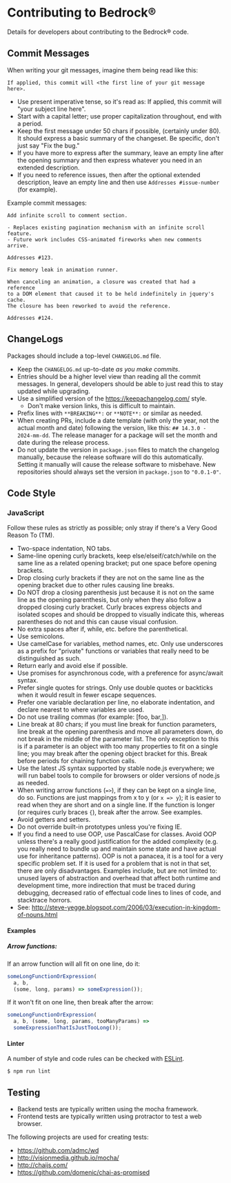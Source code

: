 # Contributing to Bedrock®

Details for developers about contributing to the Bedrock® code.

## Commit Messages

When writing your git messages, imagine them being read like this:

`If applied, this commit will <the first line of your git message here>.`

* Use present imperative tense, so it's read as: If applied, this commit will "your subject line here".
* Start with a capital letter; use proper capitalization throughout, end with a period.
* Keep the first message under 50 chars if possible, (certainly under 80). It should express a basic summary of the changeset. Be specific, don't just say "Fix the bug."
* If you have more to express after the summary, leave an empty line after the opening summary and then express whatever you need in an extended description.
* If you need to reference issues, then after the optional extended description, leave an empty line and then use `Addresses #issue-number` (for example).

Example commit messages:

```
Add infinite scroll to comment section.

- Replaces existing pagination mechanism with an infinite scroll feature.
- Future work includes CSS-animated fireworks when new comments arrive.

Addresses #123.
```

```
Fix memory leak in animation runner.

When canceling an animation, a closure was created that had a reference
to a DOM element that caused it to be held indefinitely in jquery's cache.
The closure has been reworked to avoid the reference.

Addresses #124.
```

## ChangeLogs

Packages should include a top-level `CHANGELOG.md` file.

* Keep the `CHANGELOG.md` up-to-date *as you make commits*.
* Entries should be a higher level view than reading all the commit messages.
  In general, developers should be able to just read this to stay updated while
  upgrading.
* Use a simplified version of the https://keepachangelog.com/ style.
  * Don't make version links, this is difficult to maintain.
* Prefix lines with `**BREAKING**:` or `**NOTE**:` or similar as needed.
* When creating PRs, include a date template (with only the year, not the
  actual month and date) following the version, like this:
  `## 14.3.0 - 2024-mm-dd`. The release manager for a package will set the
  month and date during the release process.
* Do not update the version in `package.json` files to match the changelog
  manually, because the release software will do this automatically. Setting
  it manually will cause the release software to misbehave. New repositories
  should always set the version in `package.json` to `"0.0.1-0"`.

## Code Style

### JavaScript

Follow these rules as strictly as possible; only stray if there's a Very Good
Reason To (TM).

* Two-space indentation, NO tabs.
* Same-line opening curly brackets, keep else/elseif/catch/while on the same
  line as a related opening bracket; put one space before opening brackets.
* Drop closing curly brackets if they are not on the same line as the opening
  bracket due to other rules causing line breaks.
* Do NOT drop a closing parenthesis just because it is not on the same line as
  the opening parenthesis, but only when they also follow a dropped closing
  curly bracket. Curly braces express objects and isolated scopes and should
  be dropped to visually indicate this, whereas parentheses do not and this
  can cause visual confusion.
* No extra spaces after if, while, etc. before the parenthetical.
* Use semicolons.
* Use camelCase for variables, method names, etc. Only use underscores as a
  prefix for "private" functions or variables that really need to be
  distinguished as such.
* Return early and avoid else if possible.
* Use promises for asynchronous code, with a preference for async/await syntax.
* Prefer single quotes for strings. Only use double quotes or backticks when it
  would result in fewer escape sequences.
* Prefer one variable declaration per line, no elaborate indentation, and
  declare nearest to where variables are used.
* Do not use trailing commas (for example: [foo, bar,]).
* Line break at 80 chars; if you must line break for function parameters, line
  break at the opening parenthesis and move all parameters down, do not
  break in the middle of the parameter list. The only exception to this is
  if a parameter is an object with too many properties to fit on a single
  line; you may break after the opening object bracket for this. Break before
  periods for chaining function calls.
* Use the latest JS syntax supported by stable node.js everywhere; we will run
  babel tools to compile for browsers or older versions of node.js as needed.
* When writing arrow functions (`=>`), if they can be kept on a single
  line, do so. Functions are just mappings from x to y (or `x => y`); it
  is easier to read when they are short and on a single line. If the
  function is longer (or requires curly braces `{`), break after the
  arrow. See examples.
* Avoid getters and setters.
* Do not override built-in prototypes unless you're fixing IE.
* If you find a need to use OOP, use PascalCase for classes. Avoid OOP unless
  there's a really good justification for the added complexity (e.g. you really
  need to bundle up and maintain some state and have actual use for inheritance
  patterns). OOP is not a panacea, it is a tool for a very specific problem set.
  If it is used for a problem that is not in that set, there are only
  disadvantages. Examples include, but are not limited to: unused layers of
  abstraction and overhead that affect both runtime and development time, more
  indirection that must be traced during debugging, decreased ratio of effectual
  code lines to lines of code, and stacktrace horrors.
* See: http://steve-yegge.blogspot.com/2006/03/execution-in-kingdom-of-nouns.html

#### Examples

##### Arrow functions:

If an arrow function will all fit on one line, do it:

```js
someLongFunctionOrExpression(
  a, b,
  (some, long, params) => someExpression());
```

If it won't fit on one line, then break after the arrow:

```js
someLongFunctionOrExpression(
  a, b, (some, long, params, tooManyParams) =>
  someExpressionThatIsJustTooLong());
```

#### Linter

A number of style and code rules can be checked with [ESLint](https://eslint.org/).

    $ npm run lint

## Testing

* Backend tests are typically written using the mocha framework.
* Frontend tests are typically written using protractor to test a web browser.

The following projects are used for creating tests:

* https://github.com/admc/wd
* http://visionmedia.github.io/mocha/
* http://chaijs.com/
* https://github.com/domenic/chai-as-promised
